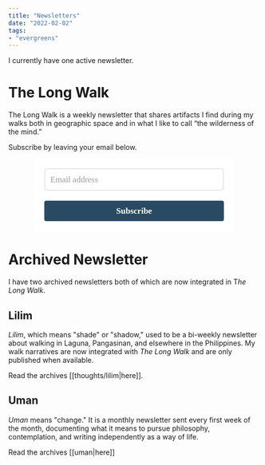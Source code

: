 ```yaml
---
title: "Newsletters"
date: "2022-02-02"
tags:
- "evergreens"
---
```


I currently have one active newsletter.

# The Long Walk

The Long Walk is a weekly newsletter that shares artifacts I find during my walks both in geographic space and in what I like to call “the wilderness of the mind.”

Subscribe by leaving your email below.

<style type="text/css">
  @import url(https://assets.mlcdn.com/fonts.css?version=1689767);
</style>
<style type="text/css">
  .ml-form-embedSubmitLoad{display:inline-block;width:20px;height:20px}.g-recaptcha{transform:scale(1);-webkit-transform:scale(1);transform-origin:0 0;-webkit-transform-origin:0 0}.sr-only{position:absolute;width:1px;height:1px;padding:0;margin:-1px;overflow:hidden;clip:rect(0,0,0,0);border:0}.ml-form-embedSubmitLoad:after{content:" ";display:block;width:11px;height:11px;margin:1px;border-radius:50%;border:4px solid #fff;border-color:#fff #fff #fff transparent;animation:ml-form-embedSubmitLoad 1.2s linear infinite}@keyframes ml-form-embedSubmitLoad{0%{transform:rotate(0)}100%{transform:rotate(360deg)}}#mlb2-5959582.ml-form-embedContainer{box-sizing:border-box;display:table;margin:0 auto;position:static;width:100%!important}#mlb2-5959582.ml-form-embedContainer button,#mlb2-5959582.ml-form-embedContainer h4,#mlb2-5959582.ml-form-embedContainer p,#mlb2-5959582.ml-form-embedContainer span{text-transform:none!important;letter-spacing:normal!important}#mlb2-5959582.ml-form-embedContainer .ml-form-embedWrapper{background-color:#fff;border-width:0;border-color:transparent;border-radius:5px;border-style:solid;box-sizing:border-box;display:inline-block!important;margin:0;padding:0;position:relative}#mlb2-5959582.ml-form-embedContainer .ml-form-embedWrapper.embedDefault,#mlb2-5959582.ml-form-embedContainer .ml-form-embedWrapper.embedPopup{width:400px}#mlb2-5959582.ml-form-embedContainer .ml-form-embedWrapper.embedForm{max-width:400px;width:100%}#mlb2-5959582.ml-form-embedContainer .ml-form-align-left{text-align:left}#mlb2-5959582.ml-form-embedContainer .ml-form-align-center{text-align:center}#mlb2-5959582.ml-form-embedContainer .ml-form-align-default{display:table-cell!important;vertical-align:middle!important;text-align:center!important}#mlb2-5959582.ml-form-embedContainer .ml-form-align-right{text-align:right}#mlb2-5959582.ml-form-embedContainer .ml-form-embedWrapper .ml-form-embedHeader img{border-top-left-radius:5px;border-top-right-radius:5px;height:auto;margin:0 auto!important;max-width:100%;width:undefinedpx}#mlb2-5959582.ml-form-embedContainer .ml-form-embedWrapper .ml-form-embedBody,#mlb2-5959582.ml-form-embedContainer .ml-form-embedWrapper .ml-form-successBody{padding:20px 20px 0 20px}#mlb2-5959582.ml-form-embedContainer .ml-form-embedWrapper .ml-form-embedBody.ml-form-embedBodyHorizontal{padding-bottom:0}#mlb2-5959582.ml-form-embedContainer .ml-form-embedWrapper .ml-form-embedBody .ml-form-embedContent,#mlb2-5959582.ml-form-embedContainer .ml-form-embedWrapper .ml-form-successBody .ml-form-successContent{text-align:left;margin:0 0 20px 0}#mlb2-5959582.ml-form-embedContainer .ml-form-embedWrapper .ml-form-embedBody .ml-form-embedContent h4,#mlb2-5959582.ml-form-embedContainer .ml-form-embedWrapper .ml-form-successBody .ml-form-successContent h4{color:#000;font-family:'Palatino Linotype','Book Antiqua',Palatino,serif;font-size:30px;font-weight:400;margin:0 0 10px 0;text-align:left;word-break:break-word}#mlb2-5959582.ml-form-embedContainer .ml-form-embedWrapper .ml-form-embedBody .ml-form-embedContent p,#mlb2-5959582.ml-form-embedContainer .ml-form-embedWrapper .ml-form-successBody .ml-form-successContent p{color:#000;font-family:'Palatino Linotype','Book Antiqua',Palatino,serif;font-size:14px;font-weight:400;line-height:20px;margin:0 0 10px 0;text-align:left}#mlb2-5959582.ml-form-embedContainer .ml-form-embedWrapper .ml-form-embedBody .ml-form-embedContent ol,#mlb2-5959582.ml-form-embedContainer .ml-form-embedWrapper .ml-form-embedBody .ml-form-embedContent ul,#mlb2-5959582.ml-form-embedContainer .ml-form-embedWrapper .ml-form-successBody .ml-form-successContent ol,#mlb2-5959582.ml-form-embedContainer .ml-form-embedWrapper .ml-form-successBody .ml-form-successContent ul{color:#000;font-family:'Palatino Linotype','Book Antiqua',Palatino,serif;font-size:14px}#mlb2-5959582.ml-form-embedContainer .ml-form-embedWrapper .ml-form-embedBody .ml-form-embedContent ol ol,#mlb2-5959582.ml-form-embedContainer .ml-form-embedWrapper .ml-form-successBody .ml-form-successContent ol ol{list-style-type:lower-alpha}#mlb2-5959582.ml-form-embedContainer .ml-form-embedWrapper .ml-form-embedBody .ml-form-embedContent ol ol ol,#mlb2-5959582.ml-form-embedContainer .ml-form-embedWrapper .ml-form-successBody .ml-form-successContent ol ol ol{list-style-type:lower-roman}#mlb2-5959582.ml-form-embedContainer .ml-form-embedWrapper .ml-form-embedBody .ml-form-embedContent p a,#mlb2-5959582.ml-form-embedContainer .ml-form-embedWrapper .ml-form-successBody .ml-form-successContent p a{color:#000;text-decoration:underline}#mlb2-5959582.ml-form-embedContainer .ml-form-embedWrapper .ml-block-form .ml-field-group{text-align:left!important}#mlb2-5959582.ml-form-embedContainer .ml-form-embedWrapper .ml-block-form .ml-field-group label{margin-bottom:5px;color:#000;font-size:17px;font-family:Arial,Helvetica,sans-serif;font-weight:700;font-style:normal;text-decoration:none;display:inline-block;line-height:23px}#mlb2-5959582.ml-form-embedContainer .ml-form-embedWrapper .ml-form-embedBody .ml-form-embedContent p:last-child,#mlb2-5959582.ml-form-embedContainer .ml-form-embedWrapper .ml-form-successBody .ml-form-successContent p:last-child{margin:0}#mlb2-5959582.ml-form-embedContainer .ml-form-embedWrapper .ml-form-embedBody form{margin:0;width:100%}#mlb2-5959582.ml-form-embedContainer .ml-form-embedWrapper .ml-form-embedBody .ml-form-checkboxRow,#mlb2-5959582.ml-form-embedContainer .ml-form-embedWrapper .ml-form-embedBody .ml-form-formContent{margin:0 0 20px 0;width:100%}#mlb2-5959582.ml-form-embedContainer .ml-form-embedWrapper .ml-form-embedBody .ml-form-checkboxRow{float:left}#mlb2-5959582.ml-form-embedContainer .ml-form-embedWrapper .ml-form-embedBody .ml-form-formContent.horozintalForm{margin:0;padding:0 0 20px 0;width:100%;height:auto;float:left}#mlb2-5959582.ml-form-embedContainer .ml-form-embedWrapper .ml-form-embedBody .ml-form-fieldRow{margin:0 0 10px 0;width:100%}#mlb2-5959582.ml-form-embedContainer .ml-form-embedWrapper .ml-form-embedBody .ml-form-fieldRow.ml-last-item{margin:0}#mlb2-5959582.ml-form-embedContainer .ml-form-embedWrapper .ml-form-embedBody .ml-form-fieldRow.ml-formfieldHorizintal{margin:0}#mlb2-5959582.ml-form-embedContainer .ml-form-embedWrapper .ml-form-embedBody .ml-form-fieldRow input{background-color:#fff!important;color:#9d9d9d!important;border-color:#e7e7e7;border-radius:5px!important;border-style:solid!important;border-width:2px!important;font-family:'Palatino Linotype','Book Antiqua',Palatino,serif;font-size:17px!important;height:auto;line-height:21px!important;margin-bottom:0;margin-top:0;margin-left:0;margin-right:0;padding:10px 10px!important;width:100%!important;box-sizing:border-box!important;max-width:100%!important}#mlb2-5959582.ml-form-embedContainer .ml-form-embedWrapper .ml-form-embedBody .ml-form-fieldRow input::-webkit-input-placeholder,#mlb2-5959582.ml-form-embedContainer .ml-form-embedWrapper .ml-form-embedBody .ml-form-horizontalRow input::-webkit-input-placeholder{color:#9d9d9d}#mlb2-5959582.ml-form-embedContainer .ml-form-embedWrapper .ml-form-embedBody .ml-form-fieldRow input::-moz-placeholder,#mlb2-5959582.ml-form-embedContainer .ml-form-embedWrapper .ml-form-embedBody .ml-form-horizontalRow input::-moz-placeholder{color:#9d9d9d}#mlb2-5959582.ml-form-embedContainer .ml-form-embedWrapper .ml-form-embedBody .ml-form-fieldRow input:-ms-input-placeholder,#mlb2-5959582.ml-form-embedContainer .ml-form-embedWrapper .ml-form-embedBody .ml-form-horizontalRow input:-ms-input-placeholder{color:#9d9d9d}#mlb2-5959582.ml-form-embedContainer .ml-form-embedWrapper .ml-form-embedBody .ml-form-fieldRow input:-moz-placeholder,#mlb2-5959582.ml-form-embedContainer .ml-form-embedWrapper .ml-form-embedBody .ml-form-horizontalRow input:-moz-placeholder{color:#9d9d9d}#mlb2-5959582.ml-form-embedContainer .ml-form-embedWrapper .ml-form-embedBody .ml-form-fieldRow textarea,#mlb2-5959582.ml-form-embedContainer .ml-form-embedWrapper .ml-form-embedBody .ml-form-horizontalRow textarea{background-color:#fff!important;color:#9d9d9d!important;border-color:#e7e7e7;border-radius:5px!important;border-style:solid!important;border-width:2px!important;font-family:'Palatino Linotype','Book Antiqua',Palatino,serif;font-size:17px!important;height:auto;line-height:21px!important;margin-bottom:0;margin-top:0;padding:10px 10px!important;width:100%!important;box-sizing:border-box!important;max-width:100%!important}#mlb2-5959582.ml-form-embedContainer .ml-form-embedWrapper .ml-form-embedBody .ml-form-checkboxRow .label-description::before,#mlb2-5959582.ml-form-embedContainer .ml-form-embedWrapper .ml-form-embedBody .ml-form-embedPermissions .ml-form-embedPermissionsOptionsCheckbox .label-description::before,#mlb2-5959582.ml-form-embedContainer .ml-form-embedWrapper .ml-form-embedBody .ml-form-fieldRow .custom-checkbox .custom-control-label::before,#mlb2-5959582.ml-form-embedContainer .ml-form-embedWrapper .ml-form-embedBody .ml-form-fieldRow .custom-radio .custom-control-label::before,#mlb2-5959582.ml-form-embedContainer .ml-form-embedWrapper .ml-form-embedBody .ml-form-horizontalRow .custom-checkbox .custom-control-label::before,#mlb2-5959582.ml-form-embedContainer .ml-form-embedWrapper .ml-form-embedBody .ml-form-horizontalRow .custom-radio .custom-control-label::before,#mlb2-5959582.ml-form-embedContainer .ml-form-embedWrapper .ml-form-embedBody .ml-form-interestGroupsRow .ml-form-interestGroupsRowCheckbox .label-description::before{border-color:#e7e7e7!important;background-color:#fff!important}#mlb2-5959582.ml-form-embedContainer .ml-form-embedWrapper .ml-form-embedBody .ml-form-fieldRow input.custom-control-input[type=checkbox]{box-sizing:border-box;padding:0;position:absolute;z-index:-1;opacity:0;margin-top:5px;margin-left:-1.5rem;overflow:visible}#mlb2-5959582.ml-form-embedContainer .ml-form-embedWrapper .ml-form-embedBody .ml-form-checkboxRow .label-description::before,#mlb2-5959582.ml-form-embedContainer .ml-form-embedWrapper .ml-form-embedBody .ml-form-embedPermissions .ml-form-embedPermissionsOptionsCheckbox .label-description::before,#mlb2-5959582.ml-form-embedContainer .ml-form-embedWrapper .ml-form-embedBody .ml-form-fieldRow .custom-checkbox .custom-control-label::before,#mlb2-5959582.ml-form-embedContainer .ml-form-embedWrapper .ml-form-embedBody .ml-form-horizontalRow .custom-checkbox .custom-control-label::before,#mlb2-5959582.ml-form-embedContainer .ml-form-embedWrapper .ml-form-embedBody .ml-form-interestGroupsRow .ml-form-interestGroupsRowCheckbox .label-description::before{border-radius:4px!important}#mlb2-5959582.ml-form-embedContainer .ml-form-embedWrapper .ml-form-embedBody .ml-form-checkboxRow input[type=checkbox]:checked~.label-description::after,#mlb2-5959582.ml-form-embedContainer .ml-form-embedWrapper .ml-form-embedBody .ml-form-embedPermissions .ml-form-embedPermissionsOptionsCheckbox input[type=checkbox]:checked~.label-description::after,#mlb2-5959582.ml-form-embedContainer .ml-form-embedWrapper .ml-form-embedBody .ml-form-fieldRow .custom-checkbox .custom-control-input:checked~.custom-control-label::after,#mlb2-5959582.ml-form-embedContainer .ml-form-embedWrapper .ml-form-embedBody .ml-form-horizontalRow .custom-checkbox .custom-control-input:checked~.custom-control-label::after,#mlb2-5959582.ml-form-embedContainer .ml-form-embedWrapper .ml-form-embedBody .ml-form-interestGroupsRow .ml-form-interestGroupsRowCheckbox input[type=checkbox]:checked~.label-description::after{background-image:url("data:image/svg+xml,%3csvg xmlns='http://www.w3.org/2000/svg' viewBox='0 0 8 8'%3e%3cpath fill='%23fff' d='M6.564.75l-3.59 3.612-1.538-1.55L0 4.26 2.974 7.25 8 2.193z'/%3e%3c/svg%3e")}#mlb2-5959582.ml-form-embedContainer .ml-form-embedWrapper .ml-form-embedBody .ml-form-fieldRow .custom-radio .custom-control-input:checked~.custom-control-label::after{background-image:url("data:image/svg+xml,%3csvg xmlns='http://www.w3.org/2000/svg' viewBox='-4 -4 8 8'%3e%3ccircle r='3' fill='%23fff'/%3e%3c/svg%3e")}#mlb2-5959582.ml-form-embedContainer .ml-form-embedWrapper .ml-form-embedBody .ml-form-checkboxRow input[type=checkbox]:checked~.label-description::before,#mlb2-5959582.ml-form-embedContainer .ml-form-embedWrapper .ml-form-embedBody .ml-form-embedPermissions .ml-form-embedPermissionsOptionsCheckbox input[type=checkbox]:checked~.label-description::before,#mlb2-5959582.ml-form-embedContainer .ml-form-embedWrapper .ml-form-embedBody .ml-form-fieldRow .custom-checkbox .custom-control-input:checked~.custom-control-label::before,#mlb2-5959582.ml-form-embedContainer .ml-form-embedWrapper .ml-form-embedBody .ml-form-fieldRow .custom-radio .custom-control-input:checked~.custom-control-label::before,#mlb2-5959582.ml-form-embedContainer .ml-form-embedWrapper .ml-form-embedBody .ml-form-horizontalRow .custom-checkbox .custom-control-input:checked~.custom-control-label::before,#mlb2-5959582.ml-form-embedContainer .ml-form-embedWrapper .ml-form-embedBody .ml-form-horizontalRow .custom-radio .custom-control-input:checked~.custom-control-label::before,#mlb2-5959582.ml-form-embedContainer .ml-form-embedWrapper .ml-form-embedBody .ml-form-interestGroupsRow .ml-form-interestGroupsRowCheckbox input[type=checkbox]:checked~.label-description::before{border-color:#000!important;background-color:#000!important}#mlb2-5959582.ml-form-embedContainer .ml-form-embedWrapper .ml-form-embedBody .ml-form-fieldRow .custom-checkbox .custom-control-label::after,#mlb2-5959582.ml-form-embedContainer .ml-form-embedWrapper .ml-form-embedBody .ml-form-fieldRow .custom-checkbox .custom-control-label::before,#mlb2-5959582.ml-form-embedContainer .ml-form-embedWrapper .ml-form-embedBody .ml-form-fieldRow .custom-radio .custom-control-label::after,#mlb2-5959582.ml-form-embedContainer .ml-form-embedWrapper .ml-form-embedBody .ml-form-fieldRow .custom-radio .custom-control-label::before,#mlb2-5959582.ml-form-embedContainer .ml-form-embedWrapper .ml-form-embedBody .ml-form-horizontalRow .custom-checkbox .custom-control-label::after,#mlb2-5959582.ml-form-embedContainer .ml-form-embedWrapper .ml-form-embedBody .ml-form-horizontalRow .custom-checkbox .custom-control-label::before,#mlb2-5959582.ml-form-embedContainer .ml-form-embedWrapper .ml-form-embedBody .ml-form-horizontalRow .custom-radio .custom-control-label::after,#mlb2-5959582.ml-form-embedContainer .ml-form-embedWrapper .ml-form-embedBody .ml-form-horizontalRow .custom-radio .custom-control-label::before{top:2px;box-sizing:border-box}#mlb2-5959582.ml-form-embedContainer .ml-form-embedWrapper .ml-form-embedBody .ml-form-checkboxRow .label-description::after,#mlb2-5959582.ml-form-embedContainer .ml-form-embedWrapper .ml-form-embedBody .ml-form-checkboxRow .label-description::before,#mlb2-5959582.ml-form-embedContainer .ml-form-embedWrapper .ml-form-embedBody .ml-form-embedPermissions .ml-form-embedPermissionsOptionsCheckbox .label-description::after,#mlb2-5959582.ml-form-embedContainer .ml-form-embedWrapper .ml-form-embedBody .ml-form-embedPermissions .ml-form-embedPermissionsOptionsCheckbox .label-description::before{top:0!important;box-sizing:border-box!important}#mlb2-5959582.ml-form-embedContainer .ml-form-embedWrapper .ml-form-embedBody .ml-form-checkboxRow .label-description::after,#mlb2-5959582.ml-form-embedContainer .ml-form-embedWrapper .ml-form-embedBody .ml-form-checkboxRow .label-description::before{top:0!important;box-sizing:border-box!important}#mlb2-5959582.ml-form-embedContainer .ml-form-embedWrapper .ml-form-embedBody .ml-form-interestGroupsRow .ml-form-interestGroupsRowCheckbox .label-description::after{top:5px!important;box-sizing:border-box!important;position:absolute;left:-1.5rem;display:block;width:1rem;height:1rem;content:""}#mlb2-5959582.ml-form-embedContainer .ml-form-embedWrapper .ml-form-embedBody .ml-form-interestGroupsRow .ml-form-interestGroupsRowCheckbox .label-description::before{top:5px!important;box-sizing:border-box!important}#mlb2-5959582.ml-form-embedContainer .ml-form-embedWrapper .ml-form-embedBody .custom-control-label::before{position:absolute;top:4px;left:-1.5rem;display:block;width:16px;height:16px;pointer-events:none;content:"";background-color:#fff;border:#adb5bd solid 1px;border-radius:50%}#mlb2-5959582.ml-form-embedContainer .ml-form-embedWrapper .ml-form-embedBody .custom-control-label::after{position:absolute;top:2px!important;left:-1.5rem;display:block;width:1rem;height:1rem;content:""}#mlb2-5959582.ml-form-embedContainer .ml-form-embedWrapper .ml-form-embedBody .ml-form-checkboxRow .label-description::before,#mlb2-5959582.ml-form-embedContainer .ml-form-embedWrapper .ml-form-embedBody .ml-form-embedPermissions .ml-form-embedPermissionsOptionsCheckbox .label-description::before,#mlb2-5959582.ml-form-embedContainer .ml-form-embedWrapper .ml-form-embedBody .ml-form-interestGroupsRow .ml-form-interestGroupsRowCheckbox .label-description::before{position:absolute;top:4px;left:-1.5rem;display:block;width:16px;height:16px;pointer-events:none;content:"";background-color:#fff;border:#adb5bd solid 1px;border-radius:50%}#mlb2-5959582.ml-form-embedContainer .ml-form-embedWrapper .ml-form-embedBody .ml-form-embedPermissions .ml-form-embedPermissionsOptionsCheckbox .label-description::after{position:absolute;top:0!important;left:-1.5rem;display:block;width:1rem;height:1rem;content:""}#mlb2-5959582.ml-form-embedContainer .ml-form-embedWrapper .ml-form-embedBody .ml-form-checkboxRow .label-description::after{position:absolute;top:0!important;left:-1.5rem;display:block;width:1rem;height:1rem;content:""}#mlb2-5959582.ml-form-embedContainer .ml-form-embedWrapper .ml-form-embedBody .custom-radio .custom-control-label::after{background:no-repeat 50%/50% 50%}#mlb2-5959582.ml-form-embedContainer .ml-form-embedWrapper .ml-form-embedBody .custom-checkbox .custom-control-label::after,#mlb2-5959582.ml-form-embedContainer .ml-form-embedWrapper .ml-form-embedBody .ml-form-checkboxRow .label-description::after,#mlb2-5959582.ml-form-embedContainer .ml-form-embedWrapper .ml-form-embedBody .ml-form-embedPermissions .ml-form-embedPermissionsOptionsCheckbox .label-description::after,#mlb2-5959582.ml-form-embedContainer .ml-form-embedWrapper .ml-form-embedBody .ml-form-interestGroupsRow .ml-form-interestGroupsRowCheckbox .label-description::after{background:no-repeat 50%/50% 50%}#mlb2-5959582.ml-form-embedContainer .ml-form-embedWrapper .ml-form-embedBody .ml-form-fieldRow .custom-control,#mlb2-5959582.ml-form-embedContainer .ml-form-embedWrapper .ml-form-embedBody .ml-form-horizontalRow .custom-control{position:relative;display:block;min-height:1.5rem;padding-left:1.5rem}#mlb2-5959582.ml-form-embedContainer .ml-form-embedWrapper .ml-form-embedBody .ml-form-fieldRow .custom-checkbox .custom-control-input,#mlb2-5959582.ml-form-embedContainer .ml-form-embedWrapper .ml-form-embedBody .ml-form-fieldRow .custom-radio .custom-control-input,#mlb2-5959582.ml-form-embedContainer .ml-form-embedWrapper .ml-form-embedBody .ml-form-horizontalRow .custom-checkbox .custom-control-input,#mlb2-5959582.ml-form-embedContainer .ml-form-embedWrapper .ml-form-embedBody .ml-form-horizontalRow .custom-radio .custom-control-input{position:absolute;z-index:-1;opacity:0;box-sizing:border-box;padding:0}#mlb2-5959582.ml-form-embedContainer .ml-form-embedWrapper .ml-form-embedBody .ml-form-fieldRow .custom-checkbox .custom-control-label,#mlb2-5959582.ml-form-embedContainer .ml-form-embedWrapper .ml-form-embedBody .ml-form-fieldRow .custom-radio .custom-control-label,#mlb2-5959582.ml-form-embedContainer .ml-form-embedWrapper .ml-form-embedBody .ml-form-horizontalRow .custom-checkbox .custom-control-label,#mlb2-5959582.ml-form-embedContainer .ml-form-embedWrapper .ml-form-embedBody .ml-form-horizontalRow .custom-radio .custom-control-label{color:#000;font-size:12px!important;font-family:'Open Sans',Arial,Helvetica,sans-serif;line-height:22px;margin-bottom:0;position:relative;vertical-align:top;font-style:normal;font-weight:700}#mlb2-5959582.ml-form-embedContainer .ml-form-embedWrapper .ml-form-embedBody .ml-form-fieldRow .custom-select,#mlb2-5959582.ml-form-embedContainer .ml-form-embedWrapper .ml-form-embedBody .ml-form-horizontalRow .custom-select{background-color:#fff!important;color:#9d9d9d!important;border-color:#e7e7e7;border-radius:5px!important;border-style:solid!important;border-width:2px!important;font-family:'Palatino Linotype','Book Antiqua',Palatino,serif;font-size:17px!important;line-height:20px!important;margin-bottom:0;margin-top:0;padding:10px 28px 10px 12px!important;width:100%!important;box-sizing:border-box!important;max-width:100%!important;height:auto;display:inline-block;vertical-align:middle;background:url(https://assets.mlcdn.com/ml/images/default/dropdown.svg) no-repeat right .75rem center/8px 10px;-webkit-appearance:none;-moz-appearance:none;appearance:none}#mlb2-5959582.ml-form-embedContainer .ml-form-embedWrapper .ml-form-embedBody .ml-form-horizontalRow{height:auto;width:100%;float:left}.ml-form-formContent.horozintalForm .ml-form-horizontalRow .ml-input-horizontal{width:70%;float:left}.ml-form-formContent.horozintalForm .ml-form-horizontalRow .ml-button-horizontal{width:30%;float:left}.ml-form-formContent.horozintalForm .ml-form-horizontalRow .ml-button-horizontal.labelsOn{padding-top:28px}.ml-form-formContent.horozintalForm .ml-form-horizontalRow .horizontal-fields{box-sizing:border-box;float:left;padding-right:10px}#mlb2-5959582.ml-form-embedContainer .ml-form-embedWrapper .ml-form-embedBody .ml-form-horizontalRow input{background-color:#fff;color:#9d9d9d;border-color:#e7e7e7;border-radius:5px;border-style:solid;border-width:2px;font-family:'Palatino Linotype','Book Antiqua',Palatino,serif;font-size:17px;line-height:20px;margin-bottom:0;margin-top:0;padding:10px 10px;width:100%;box-sizing:border-box;overflow-y:initial}#mlb2-5959582.ml-form-embedContainer .ml-form-embedWrapper .ml-form-embedBody .ml-form-horizontalRow button{background-color:#284b63!important;border-color:#284b63;border-style:solid;border-width:2px;border-radius:4px;box-shadow:none;color:#fff!important;cursor:pointer;font-family:'Palatino Linotype','Book Antiqua',Palatino,serif;font-size:17px!important;font-weight:700;line-height:20px;margin:0!important;padding:10px!important;width:100%;height:auto}#mlb2-5959582.ml-form-embedContainer .ml-form-embedWrapper .ml-form-embedBody .ml-form-horizontalRow button:hover{background-color:#9cc4df!important;border-color:#9cc4df!important}#mlb2-5959582.ml-form-embedContainer .ml-form-embedWrapper .ml-form-embedBody .ml-form-checkboxRow input[type=checkbox]{box-sizing:border-box;padding:0;position:absolute;z-index:-1;opacity:0;margin-top:5px;margin-left:-1.5rem;overflow:visible}#mlb2-5959582.ml-form-embedContainer .ml-form-embedWrapper .ml-form-embedBody .ml-form-checkboxRow .label-description{color:#000;display:block;font-family:'Open Sans',Arial,Helvetica,sans-serif;font-size:12px;text-align:left;margin-bottom:0;position:relative;vertical-align:top}#mlb2-5959582.ml-form-embedContainer .ml-form-embedWrapper .ml-form-embedBody .ml-form-checkboxRow label{font-weight:400;margin:0;padding:0;position:relative;display:block;min-height:24px;padding-left:24px}#mlb2-5959582.ml-form-embedContainer .ml-form-embedWrapper .ml-form-embedBody .ml-form-checkboxRow label a{color:#000;text-decoration:underline}#mlb2-5959582.ml-form-embedContainer .ml-form-embedWrapper .ml-form-embedBody .ml-form-checkboxRow label p{color:#000!important;font-family:'Open Sans',Arial,Helvetica,sans-serif!important;font-size:12px!important;font-weight:400!important;line-height:18px!important;padding:0!important;margin:0 5px 0 0!important}#mlb2-5959582.ml-form-embedContainer .ml-form-embedWrapper .ml-form-embedBody .ml-form-checkboxRow label p:last-child{margin:0}#mlb2-5959582.ml-form-embedContainer .ml-form-embedWrapper .ml-form-embedBody .ml-form-embedSubmit{margin:0 0 20px 0;float:left;width:100%}#mlb2-5959582.ml-form-embedContainer .ml-form-embedWrapper .ml-form-embedBody .ml-form-embedSubmit button{background-color:#284b63!important;border:none!important;border-radius:4px!important;box-shadow:none!important;color:#fff!important;cursor:pointer;font-family:'Palatino Linotype','Book Antiqua',Palatino,serif!important;font-size:17px!important;font-weight:700!important;line-height:21px!important;height:auto;padding:10px!important;width:100%!important;box-sizing:border-box!important}#mlb2-5959582.ml-form-embedContainer .ml-form-embedWrapper .ml-form-embedBody .ml-form-embedSubmit button.loading{display:none}#mlb2-5959582.ml-form-embedContainer .ml-form-embedWrapper .ml-form-embedBody .ml-form-embedSubmit button:hover{background-color:#9cc4df!important}.ml-subscribe-close{width:30px;height:30px;background:url(https://assets.mlcdn.com/ml/images/default/modal_close.png) no-repeat;background-size:30px;cursor:pointer;margin-top:-10px;margin-right:-10px;position:absolute;top:0;right:0}.ml-error input,.ml-error select,.ml-error textarea{border-color:red!important}.ml-error .custom-checkbox-radio-list{border:1px solid red!important;border-radius:5px;padding:10px}.ml-error .label-description,.ml-error .label-description p,.ml-error .label-description p a,.ml-error label:first-child{color:red!important}#mlb2-5959582.ml-form-embedContainer .ml-form-embedWrapper .ml-form-embedBody .ml-form-checkboxRow.ml-error .label-description p,#mlb2-5959582.ml-form-embedContainer .ml-form-embedWrapper .ml-form-embedBody .ml-form-checkboxRow.ml-error .label-description p:first-letter{color:red!important}@media only screen and (max-width:400px){.ml-form-embedWrapper.embedDefault,.ml-form-embedWrapper.embedPopup{width:100%!important}.ml-form-formContent.horozintalForm{float:left!important}.ml-form-formContent.horozintalForm .ml-form-horizontalRow{height:auto!important;width:100%!important;float:left!important}.ml-form-formContent.horozintalForm .ml-form-horizontalRow .ml-input-horizontal{width:100%!important}.ml-form-formContent.horozintalForm .ml-form-horizontalRow .ml-input-horizontal>div{padding-right:0!important;padding-bottom:10px}.ml-form-formContent.horozintalForm .ml-button-horizontal{width:100%!important}.ml-form-formContent.horozintalForm .ml-button-horizontal.labelsOn{padding-top:0!important}}
</style>
<div id="mlb2-5959582" class="ml-form-embedContainer ml-subscribe-form ml-subscribe-form-5959582">
  <div class="ml-form-align-center">
    <div class="ml-form-embedWrapper embedForm">
      <div class="ml-form-embedBody ml-form-embedBodyDefault row-form">
        <div class="ml-form-embedContent" style="margin-bottom:0"></div>
        <form class="ml-block-form" action="https://static.mailerlite.com/webforms/submit/j5y3k7" data-code="j5y3k7" method="post" target="_blank">
          <div class="ml-form-formContent">
            <div class="ml-form-fieldRow ml-last-item">
              <div class="ml-field-group ml-field-email ml-validate-email ml-validate-required">
                <input aria-label="email" aria-required="true" type="email" class="form-control" data-inputmask="" name="fields[email]" placeholder="Email address" autocomplete="email">
              </div>
            </div>
          </div>
          <input type="hidden" name="ml-submit" value="1">
          <div class="ml-form-embedSubmit">
            <button type="submit" class="primary">Subscribe</button>
            <button disabled="disabled" style="display:none" type="button" class="loading"> <div class="ml-form-embedSubmitLoad"></div> <span class="sr-only">Loading...</span> </button>
          </div>
          <input type="hidden" name="anticsrf" value="true">
        </form>
      </div>
      <div class="ml-form-successBody row-success" style="display:none">
        <div class="ml-form-successContent">
          <h4>Thank you!</h4>
          <p>You have successfully joined <strong><em>The Long Walk</em></strong>.</p>
        </div>
      </div>
    </div>
  </div>
</div>
<script>
  function ml_webform_success_5959582(){var r=ml_jQuery||jQuery;r(".ml-subscribe-form-5959582 .row-success").show(),r(".ml-subscribe-form-5959582 .row-form").hide()}
</script>
<img src="https://track.mailerlite.com/webforms/o/5959582/j5y3k7?v1690780557" width="1" height="1" style="max-width:1px;max-height:1px;visibility:hidden;padding:0;margin:0;display:block" alt="." border="0">
<script src="https://static.mailerlite.com/js/w/webforms.min.js?vd4de52e171e8eb9c47c0c20caf367ddf" type="text/javascript"></script>

<div class="ml-form-embed"
  data-account="1148816:k4u1i6w0z0"
  data-form="5959582:j5y3k7">
</div>

# Archived Newsletter

I have two archived newsletters both of which are now integrated in T*he Long Walk*.

## Lilim

_Lilim_, which means "shade" or "shadow," used to be a bi-weekly newsletter about walking in Laguna, Pangasinan, and elsewhere in the Philippines. My walk narratives are now integrated with *The Long Walk* and are only published when available.

Read the archives [[thoughts/lilim|here]].

## Uman

_Uman_ means "change." It is a monthly newsletter sent every first week of the month, documenting what it means to pursue philosophy, contemplation, and writing independently as a way of life.

Read the archives [[uman|here]]